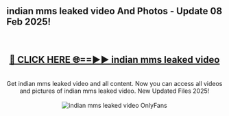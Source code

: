 <h2>indian mms leaked video And Photos - Update 08 Feb 2025!</h2>
<br>
<div align="center">
<h2><a href="https://cutt.ly/te57wshS" rel="nofollow">🔴 CLICK HERE 🌐==►► indian mms leaked video</a></h2>
<br>
Get indian mms leaked video and all content. Now you can access all videos and pictures of indian mms leaked video. New Updated Files 2025!
<br>
<br>
<a href="https://cutt.ly/te57wshS" rel="nofollow" data-target="animated-image.originalLink"><img src="https://i.ibb.co.com/WyWwxjT/player-gif2.gif" alt="indian mms leaked video OnlyFans" style="max-width: 100%; display: inline-block;" data-target="animated-image.originalImage"></a>
</div>
<br>